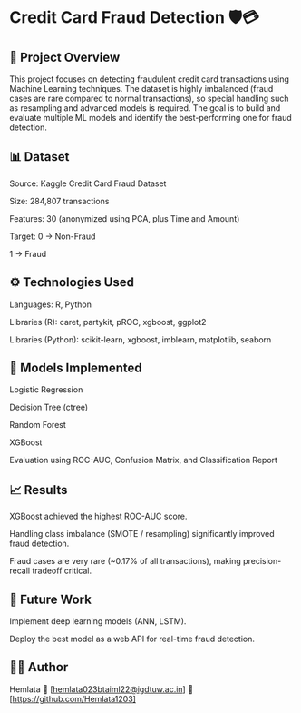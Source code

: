 # Credit Card Fraud Detection 🛡️💳

## 📌 Project Overview
This project focuses on detecting fraudulent credit card transactions using Machine Learning techniques. The dataset is highly imbalanced (fraud cases are rare compared to normal transactions), so special handling such as resampling and advanced models is required.
The goal is to build and evaluate multiple ML models and identify the best-performing one for fraud detection.

## 📊 Dataset
Source: Kaggle Credit Card Fraud Dataset

Size: 284,807 transactions

Features: 30 (anonymized using PCA, plus Time and Amount)

Target:
0 → Non-Fraud

1 → Fraud

## ⚙️ Technologies Used

Languages: R, Python

Libraries (R):
caret, partykit, pROC, xgboost, ggplot2

Libraries (Python):
scikit-learn, xgboost, imblearn, matplotlib, seaborn

## 🔬 Models Implemented

Logistic Regression

Decision Tree (ctree)

Random Forest

XGBoost

Evaluation using ROC-AUC, Confusion Matrix, and Classification Report


## 📈 Results

XGBoost achieved the highest ROC-AUC score.

Handling class imbalance (SMOTE / resampling) significantly improved fraud detection.

Fraud cases are very rare (~0.17% of all transactions), making precision-recall tradeoff critical.

## 📌 Future Work

Implement deep learning models (ANN, LSTM).

Deploy the best model as a web API for real-time fraud detection.

## 👩‍💻 Author

Hemlata
📧 [hemlata023btaiml22@igdtuw.ac.in]
🔗 [https://github.com/Hemlata1203]
